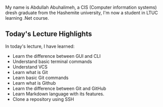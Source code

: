 My name is Abdullah Abuhalimeh, a CIS (Computer information systems) dresh graduate from the Hashemite university, I'm now a student in LTUC learning .Net course.
## Today's Lecture Highlights

In today's lecture, I have learned:

- Learn the difference between GUI and CLI
- Understand basic terminal commands
- Understand VCS
- Learn what is Git
- Learn basic Git commands
- Learn what is Github
- Learn the difference between Git and GitHub
- Learn Markdown language with its features.
- Clone a repository using SSH
